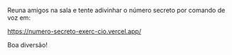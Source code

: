 Reuna amigos na sala e tente adivinhar o número secreto por comando de voz em:

https://numero-secreto-exerc-cio.vercel.app/

Boa diversão!

